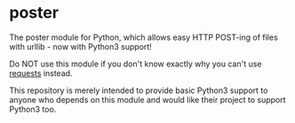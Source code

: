 # poster
The poster module for Python, which allows easy HTTP POST-ing of files with urllib - now with Python3 support!

Do NOT use this module if you don't know exactly why you can't use [requests](https://requests.readthedocs.io/en/master/) instead.

This repository is merely intended to provide basic Python3 support to anyone who depends on this module and would like their project to support Python3 too.
